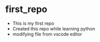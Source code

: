 # first_repo
- This is my first repo
- Created this repo while learning python
- modifying file from vscode editor

